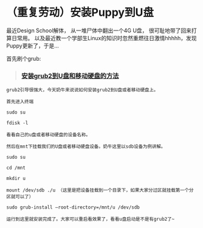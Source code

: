 # （重复劳动）安装Puppy到U盘

最近Design School解体， 从一堆尸体中翻出一个4G U盘， 很可耻地带了回来打算日常用。
以及最近教一个学部生Linux的知识时忽然重燃往日激情hhhhh，发现Puppy更新了，于是...

首先刷个grub:
> ### [安装grub2到U盘和移动硬盘的方法](https://www.nenew.net/install-grub2-u-disk-hard-disk.html)
```
grub2引导很强大，今天奶牛来说说如何安装grub2到U盘或者移动硬盘上。

首先进入终端

sudo su

fdisk -l

看看自己的u盘或者移动硬盘的设备名称。

然后在mnt下挂载我们的U盘或者移动硬盘设备。奶牛这里以sdb设备为例讲解。

sudo su

cd /mnt

mkdir u

mount /dev/sdb ./u （这里是把设备挂载到一个目录下，如果大家分过区就挂载第一个分区就可以了）

sudo grub-install –root-directory=/mnt/u /dev/sdb

运行到这里就安装完成了。大家可以重启看效果了，看看u盘启动是不是有grub2了~
```

